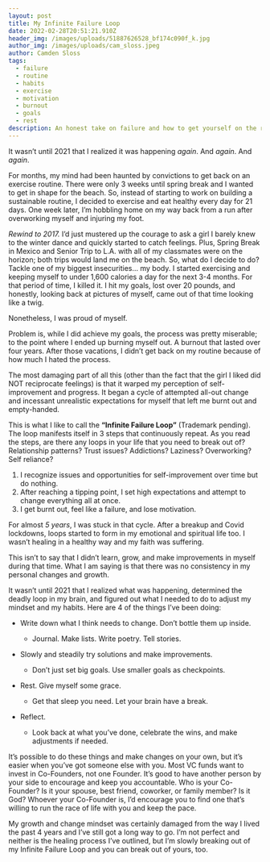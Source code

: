 ```yaml
---
layout: post
title: My Infinite Failure Loop
date: 2022-02-28T20:51:21.910Z
header_img: /images/uploads/51887626528_bf174c090f_k.jpg
author_img: /images/uploads/cam_sloss.jpeg
author: Camden Sloss
tags:
  - failure
  - routine
  - habits
  - exercise
  - motivation
  - burnout
  - goals
  - rest
description: An honest take on failure and how to get yourself on the right track.
---
```

It wasn’t until 2021 that I realized it was happening *again*. And *again*. And *again*.



For months, my mind had been haunted by convictions to get back on an exercise routine. There were only 3 weeks until spring break and I wanted to get in shape for the beach. So, instead of starting to work on building a sustainable routine, I decided to exercise and eat healthy every day for 21 days. One week later, I’m hobbling home on my way back from a run after overworking myself and injuring my foot.



*Rewind to 2017.* I’d just mustered up the courage to ask a girl I barely knew to the winter dance and quickly started to catch feelings. Plus, Spring Break in Mexico and Senior Trip to L.A. with all of my classmates were on the horizon; both trips would land me on the beach. So, what do I decide to do? Tackle one of my biggest insecurities… my body. I started exercising and keeping myself to under 1,600 calories a day for the next 3-4 months. For that period of time, I killed it. I hit my goals, lost over 20 pounds, and honestly, looking back at pictures of myself, came out of that time looking like a twig. 



Nonetheless, I was proud of myself.



Problem is, while I did achieve my goals, the process was pretty miserable; to the point where I ended up burning myself out. A burnout that lasted over four years. After those vacations, I didn’t get back on my routine because of how much I hated the process.



The most damaging part of all this (other than the fact that the girl I liked did NOT reciprocate feelings) is that it warped my perception of self-improvement and progress. It began a cycle of attempted all-out change and incessant unrealistic expectations for myself that left me burnt out and empty-handed.



This is what I like to call the **“Infinite Failure Loop”** (Trademark pending). The loop manifests itself in 3 steps that continuously repeat. As you read the steps, are there any loops in your life that you need to break out of? Relationship patterns? Trust issues? Addictions? Laziness? Overworking? Self reliance?



1. I recognize issues and opportunities for self-improvement over time but do nothing.
2. After reaching a tipping point, I set high expectations and attempt to change everything all at once.
3. I get burnt out, feel like a failure, and lose motivation.



For almost *5 years*, I was stuck in that cycle. After a breakup and Covid lockdowns, loops started to form in my emotional and spiritual life too. I wasn’t healing in a healthy way and my faith was suffering.



This isn’t to say that I didn’t learn, grow, and make improvements in myself during that time. What I am saying is that there was no consistency in my personal changes and growth.

It wasn’t until 2021 that I realized what was happening, determined the deadly loop in my brain, and figured out what I needed to do to adjust my mindset and my habits. Here are 4 of the things I’ve been doing:

* Write down what I think needs to change. Don’t bottle them up inside.

  * Journal. Make lists. Write poetry. Tell stories.
* Slowly and steadily try solutions and make improvements.

  * Don’t just set big goals. Use smaller goals as checkpoints.
* Rest. Give myself some grace.

  * Get that sleep you need. Let your brain have a break.
* Reflect.

  * Look back at what you’ve done, celebrate the wins, and make adjustments if needed.



It’s possible to do these things and make changes on your own, but it’s easier when you’ve got someone else with you. Most VC funds want to invest in Co-Founders, not one Founder. It’s good to have another person by your side to encourage and keep you accountable. Who is your Co-Founder? Is it your spouse, best friend, coworker, or family member? Is it God? Whoever your Co-Founder is, I’d encourage you to find one that’s willing to run the race of life with you and keep the pace.



My growth and change mindset was certainly damaged from the way I lived the past 4 years and I’ve still got a long way to go. I’m not perfect and neither is the healing process I’ve outlined, but I’m slowly breaking out of my Infinite Failure Loop and you can break out of yours, too.